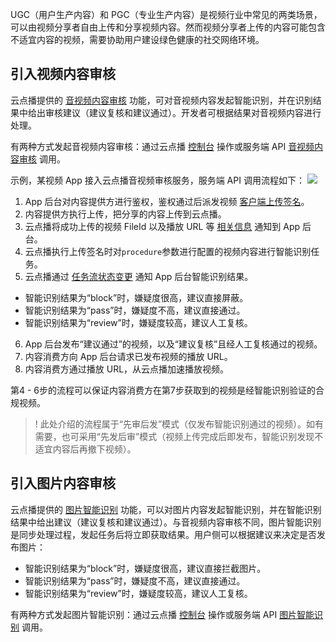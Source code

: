UGC（用户生产内容）和 PGC（专业生产内容）是视频行业中常见的两类场景，可以由视频分享者自由上传和分享视频内容。然而视频分享者上传的内容可能包含不适宜内容的视频，需要协助用户建设绿色健康的社交网络环境。

## 引入视频内容审核
云点播提供的 [音视频内容审核](https://cloud.tencent.com/document/product/266/33498) 功能，可对音视频内容发起智能识别，并在识别结果中给出审核建议（建议复核和建议通过）。开发者可根据结果对音视频内容进行处理。

有两种方式发起音视频内容审核：通过云点播 [控制台](https://cloud.tencent.com/document/product/266/36702) 操作或服务端 API [音视频内容审核](https://cloud.tencent.com/document/product/266/33498) 调用。

示例，某视频 App 接入云点播音视频审核服务，服务端 API 调用流程如下：
![](https://qcloudimg.tencent-cloud.cn/raw/97f0050fb1f76c17367b2e773ea621e9.png)

1. App 后台对内容提供方进行鉴权，鉴权通过后派发视频 [客户端上传签名](https://cloud.tencent.com/document/product/266/9221)。
2. 内容提供方执行上传，把分享的内容上传到云点播。
3. 云点播将成功上传的视频 FileId 以及播放 URL 等 [相关信息](https://cloud.tencent.com/document/product/266/7830) 通知到 App 后台。
4. 云点播执行上传签名时对`procedure`参数进行配置的视频内容进行智能识别任务。
5. 云点播通过 [任务流状态变更](https://cloud.tencent.com/document/product/266/9636) 通知 App 后台智能识别结果。
 - 智能识别结果为“block”时，嫌疑度很高，建议直接屏蔽。
 -  智能识别结果为“pass”时，嫌疑度不高，建议直接通过。
 -  智能识别结果为“review”时，嫌疑度较高，建议人工复核。
6. App 后台发布“建议通过”的视频，以及“建议复核”且经人工复核通过的视频。
7. 内容消费方向 App 后台请求已发布视频的播放 URL。
8. 内容消费方通过播放 URL，从云点播加速播放视频。

第4 - 6步的流程可以保证内容消费方在第7步获取到的视频是经智能识别验证的合规视频。

>! 此处介绍的流程属于“先审后发”模式（仅发布智能识别通过的视频）。如有需要，也可采用“先发后审”模式（视频上传完成后即发布，智能识别发现不适宜内容后再撤下视频）。

## 引入图片内容审核
云点播提供的 [图片智能识别](https://cloud.tencent.com/document/product/266/73652) 功能，可以对图片内容发起智能识别，并在智能识别结果中给出建议（建议复核和建议通过）。与音视频内容审核不同，图片智能识别是同步处理过程，发起任务后将立即获取结果。用户侧可以根据建议来决定是否发布图片：
- 智能识别结果为“block”时，嫌疑度很高，建议直接拦截图片。
- 智能识别结果为“pass”时，嫌疑度不高，建议直接通过。
- 智能识别结果为“review”时，嫌疑度较高，建议人工复核。

有两种方式发起图片智能识别：通过云点播 [控制台](https://cloud.tencent.com/document/product/266/73655) 操作或服务端 API [图片智能识别](https://cloud.tencent.com/document/product/266/73217) 调用。

